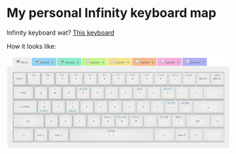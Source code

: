 # My personal Infinity keyboard map

Infinity keyboard wat? [This keyboard](http://input.club/devices/keyboards/infinity-keyboard)

How it looks like:

![Muh map](/img/map.png?raw=true "Muh map")
